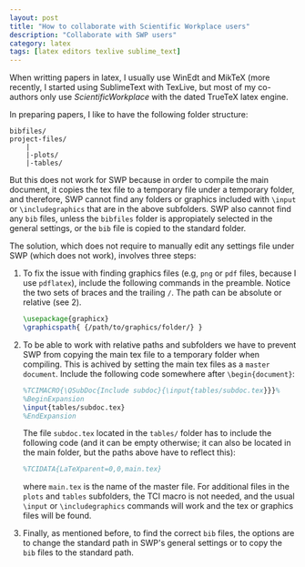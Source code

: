 ```yaml
---
layout: post
title: "How to collaborate with Scientific Workplace users"
description: "Collaborate with SWP users"
category: latex
tags: [latex editors texlive sublime_text]
---
```


When writting papers in latex, I usually use WinEdt and MikTeX (more recently,
I started using SublimeText with TexLive, but most of my co-authors only use
_ScientificWorkplace_ with the dated TrueTeX latex engine.

In preparing papers, I like to have the following folder structure:

```
bibfiles/
project-files/
    |
    |-plots/
    |-tables/
```

But this does not work for SWP because in order to compile the main document, it copies the  tex file to a temporary file under a temporary folder, and therefore, SWP cannot find any folders or graphics included with
`\input` or `\includegraphics` that are in the above subfolders. SWP also cannot find any `bib` files, unless the `bibfiles` folder is appropiately selected in the general settings, or the `bib` file is copied to the standard folder.

The solution, which does not require to manually edit any settings file under SWP (which does not work), involves three steps:

1. To fix the issue with finding graphics files (e.g, `png` or `pdf` files, because I use `pdflatex`), include the following commands in the preamble. Notice the two sets of braces and the trailing `/`. The path can be absolute or relative (see 2).

    ```latex
    \usepackage{graphicx}
    \graphicspath{ {/path/to/graphics/folder/} }
    ```

2. To be able to work with relative paths and subfolders we have to prevent SWP from copying the main tex file to a temporary folder when compiling. This is achived by setting the main tex files as a `master document`. Include the following code somewhere after `\begin{document}`:

    ```latex
    %TCIMACRO{\QSubDoc{Include subdoc}{\input{tables/subdoc.tex}}}%
    %BeginExpansion
    \input{tables/subdoc.tex}
    %EndExpansion
    ```

    The file `subdoc.tex` located in the `tables/` folder has to include the following code (and it can be empty otherwise; it can also be located in the main folder, but the paths above have to reflect this):

    ```latex
    %TCIDATA{LaTeXparent=0,0,main.tex}
    ```
    
    where `main.tex` is the name of the master file. For additional files in the `plots` and `tables` subfolders, the TCI macro is not needed, and the usual `\input` or `\includegraphics` commands will work and the tex or graphics files will be found.

3. Finally, as mentioned before, to find the correct `bib` files, the options are to change the standard path in SWP's general settings or to copy the `bib` files to the standard path.



